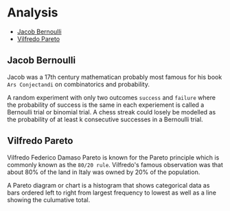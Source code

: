 # Analysis

- [Jacob Bernoulli](#jacob-bernoulli)
- [Vilfredo Pareto](#vilfredo-pareto)

## Jacob Bernoulli

Jacob was a 17th century mathematican probably most famous for his book `Ars Conjectandi` on combinatorics and probability.

A random experiment with only two outcomes `success` and `failure` where the probability of success is the same in each experiement
is called a Bernoulli trial or binomial trial. A chess streak could losely be modelled as the probability of at least k consecutive successes
in a Bernoulli trial.

## Vilfredo Pareto

Vilfredo Federico Damaso Pareto is known for the Pareto principle which is commonly known as the `80/20 rule`.
Vilfredo's famous observation was that about 80% of the land in Italy was owned by 20% of the population.

A Pareto diagram or chart is a histogram that shows categorical data as bars ordered left to right from largest
frequency to lowest as well as a line showing the culumative total.

